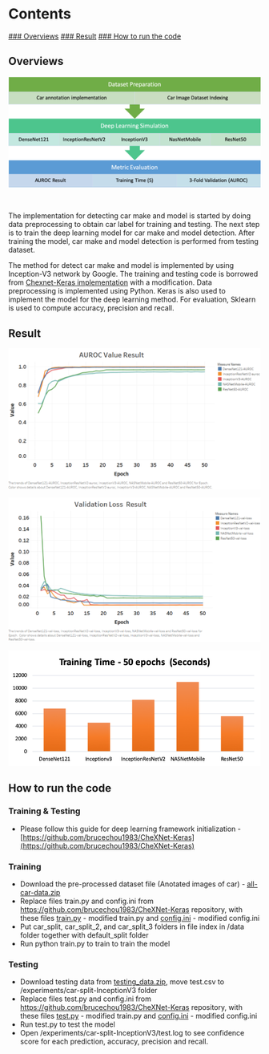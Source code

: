 
# Contents

[### Overviews](https://github.com/satriabw/AIforSEAComputerVision#overviews-1)
[### Result](https://github.com/satriabw/AIforSEAComputerVision#result-1)
[### How to run the code](https://github.com/satriabw/AIforSEAComputerVision#how-to-run-code-1)

## Overviews

![alt_text](images/preview_process.png "preview")

<br/>

The implementation for detecting car make and model is started by doing data preprocessing to obtain car label for training and testing. The next step is to train the deep learning model for car make and model detection. After training the model, car make and model detection is performed from testing dataset.

The method for detect car make and model is implemented by using Inception-V3 network by Google. The training and testing code is borrowed from [Chexnet-Keras implementation](https://github.com/brucechou1983/CheXNet-Keras) with a modification.  Data preprocessing is implemented using Python. Keras is also used to implement the model for the deep learning method. For evaluation, Sklearn is used to compute accuracy, precision and recall.


## Result


![alt_text](images/auroc.png "auroc")

![alt_text](images/mean-loss.png "mean-loss")

![alt_text](images/time.png "time")



## How to run the code
### Training & Testing
*   Please follow this guide for deep learning framework initialization - [https://github.com/brucechou1983/CheXNet-Keras](https://github.com/brucechou1983/CheXNet-Keras) 

### Training
*   Download the pre-processed dataset file (Anotated images of car) - [all-car-data.zip](https://drive.google.com/file/d/1nEsxR8dGAqcrEb7TCYufpTI7amNjza1N/view?usp=sharing)
*   Replace files train.py and config.ini from https://github.com/brucechou1983/CheXNet-Keras repository, with these files   [train.py](https://github.com/satriabw/AIforSEAComputerVision/blob/master/test.py) - modified train.py and [config.ini](https://github.com/satriabw/AIforSEAComputerVision/blob/master/config/train/config.ini) - modified config.ini
*   Put car_split, car_split_2, and car_split_3 folders in file index in /data folder together with default_split folder
*   Run python train.py to train to train the model

### Testing
*   Download testing data from [testing_data.zip](https://www.dropbox.com/sh/jyhtjeam3xy55ts/AABayG6hGNjSoGw-HZs954ipa?dl=0), move test.csv to /experiments/car-split-InceptionV3 folder
*   Replace files test.py and config.ini from https://github.com/brucechou1983/CheXNet-Keras repository, with these files [test.py](https://github.com/satriabw/AIforSEAComputerVision/blob/master/test.py) - modified train.py and [config.ini](https://github.com/satriabw/AIforSEAComputerVision/blob/master/config/test/config.ini) - modified config.ini
*   Run test.py to test the model
*   Open /experiments/car-split-InceptionV3/test.log to see confidence score for each prediction, accuracy, precision and recall.

